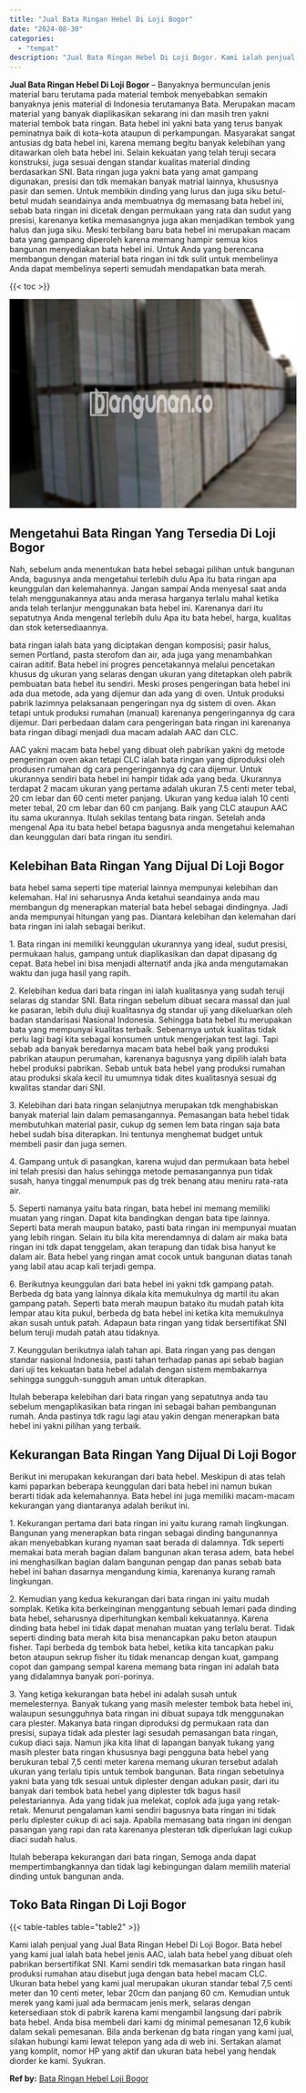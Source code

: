 ```yaml
---
title: "Jual Bata Ringan Hebel Di Loji Bogor"
date: "2024-08-30"
categories: 
  - "tempat"
description: "Jual Bata Ringan Hebel Di Loji Bogor. Kami ialah penjual yang Jual Bata Ringan Hebel Di Loji Bogor. Bata hebel yang kami jual ialah bata hebel jenis AAC, ial..."
---
```


**Jual Bata Ringan Hebel Di Loji Bogor** – Banyaknya bermunculan jenis material baru terutama pada material tembok menyebabkan semakin banyaknya jenis material di Indonesia terutamanya Bata. Merupakan macam material yang banyak diaplikasikan sekarang ini dan masih tren yakni material tembok bata ringan. Bata hebel ini yakni bata yang terus banyak peminatnya baik di kota-kota ataupun di perkampungan. Masyarakat sangat antusias dg bata hebel ini, karena memang begitu banyak kelebihan yang ditawarkan oleh bata hebel ini. Selain kekuatan yang telah teruji secara konstruksi, juga sesuai dengan standar kualitas material dinding berdasarkan SNI. Bata ringan juga yakni bata yang amat gampang digunakan, presisi dan tdk memakan banyak matrial lainnya, khususnya pasir dan semen. Untuk membikin dinding yang lurus dan juga siku betul-betul mudah seandainya anda membuatnya dg memasang bata hebel ini, sebab bata ringan ini dicetak dengan permukaan yang rata dan sudut yang presisi, karenanya ketika memasangnya juga akan menjadikan tembok yang halus dan juga siku. Meski terbilang baru bata hebel ini merupakan macam bata yang gampang diperoleh karena memang hampir semua kios bangunan menyediakan bata hebel ini. Untuk Anda yang berencana membangun dengan material bata ringan ini tdk sulit untuk membelinya Anda dapat membelinya seperti semudah mendapatkan bata merah.

{{< toc >}}

![Jual Bata Ringan Hebel Di Loji Bogor](/images/jual-hebel-murah-02.png)

## Mengetahui Bata Ringan Yang Tersedia Di Loji Bogor

Nah, sebelum anda menentukan bata hebel sebagai pilihan untuk bangunan Anda, bagusnya anda mengetahui terlebih dulu Apa itu bata ringan apa keunggulan dan kelemahannya. Jangan sampai Anda menyesal saat anda telah menggunakannya atau anda merasa harganya terlalu mahal ketika anda telah terlanjur menggunakan bata hebel ini. Karenanya dari itu sepatutnya Anda mengenal terlebih dulu Apa itu bata hebel, harga, kualitas dan stok ketersediaannya.

bata ringan ialah bata yang diciptakan dengan komposisi; pasir halus, semen Portland, pasta sterofom dan air, ada juga yang menambahkan cairan aditif. Bata hebel ini progres pencetakannya melalui pencetakan khusus dg ukuran yang selaras dengan ukuran yang ditetapkan oleh pabrik pembuatan bata hebel itu sendiri. Meski proses pengeringan bata hebel ini ada dua metode, ada yang dijemur dan ada yang di oven. Untuk produksi pabrik lazimnya pelaksanaan pengeringan nya dg sistem di oven. Akan tetapi untuk produksi rumahan (manual) karenanya pengeringannya dg cara dijemur. Dari perbedaan dalam cara pengeringan bata ringan ini karenanya bata ringan dibagi menjadi dua macam adalah AAC dan CLC.

AAC yakni macam bata hebel yang dibuat oleh pabrikan yakni dg metode pengeringan oven akan tetapi CLC ialah bata ringan yang diproduksi oleh produsen rumahan dg cara pengeringannya dg cara dijemur. Untuk ukurannya sendiri bata hebel ini hampir tidak ada yang beda. Ukurannya terdapat 2 macam ukuran yang pertama adalah ukuran 7.5 centi meter tebal, 20 cm lebar dan 60 centi meter panjang. Ukuran yang kedua ialah 10 centi meter tebal, 20 cm lebar dan 60 cm panjang. Baik yang CLC ataupun AAC itu sama ukurannya. Itulah sekilas tentang bata ringan. Setelah anda mengenal Apa itu bata hebel betapa bagusnya anda mengetahui kelemahan dan keunggulan dari bata ringan itu sendiri.

## Kelebihan Bata Ringan Yang Dijual Di Loji Bogor

bata hebel sama seperti tipe material lainnya mempunyai kelebihan dan kelemahan. Hal ini seharusnya Anda ketahui seandainya anda mau membangun dg menerapkan material bata hebel sebagai dindingnya. Jadi anda mempunyai hitungan yang pas. Diantara kelebihan dan kelemahan dari bata ringan ini ialah sebagai berikut.

1\. Bata ringan ini memiliki keunggulan ukurannya yang ideal, sudut presisi, permukaan halus, gampang untuk diaplikasikan dan dapat dipasang dg cepat. Bata hebel ini bisa menjadi alternatif anda jika anda mengutamakan waktu dan juga hasil yang rapih.

2\. Kelebihan kedua dari bata ringan ini ialah kualitasnya yang sudah teruji selaras dg standar SNI. Bata ringan sebelum dibuat secara massal dan jual ke pasaran, lebih dulu diuji kualitasnya dg standar uji yang dikeluarkan oleh badan standarisasi Nasional Indonesia. Sehingga bata hebel itu merupakan bata yang mempunyai kualitas terbaik. Sebenarnya untuk kualitas tidak perlu lagi bagi kita sebagai konsumen untuk mengerjakan test lagi. Tapi sebab ada banyak beredarnya macam bata hebel baik yang produksi pabrikan ataupun perumahan, karenanya bagusnya yang dipilih ialah bata hebel produksi pabrikan. Sebab untuk bata hebel yang produksi rumahan atau produksi skala kecil itu umumnya tidak dites kualitasnya sesuai dg kwalitas standar dari SNI.

3\. Kelebihan dari bata ringan selanjutnya merupakan tdk menghabiskan banyak material lain dalam pemasangannya. Pemasangan bata hebel tidak membutuhkan material pasir, cukup dg semen lem bata ringan saja bata hebel sudah bisa diterapkan. Ini tentunya menghemat budget untuk membeli pasir dan juga semen.

4\. Gampang untuk di pasangkan, karena wujud dan permukaan bata hebel ini telah presisi dan halus sehingga metode pemasangannya pun tidak susah, hanya tinggal menumpuk pas dg trek benang atau meniru rata-rata air.

5\. Seperti namanya yaitu bata ringan, bata hebel ini memang memiliki muatan yang ringan. Dapat kita bandingkan dengan bata tipe lainnya. Seperti bata merah maupun batako, pasti bata ringan ini mempunyai muatan yang lebih ringan. Selain itu bila kita merendamnya di dalam air maka bata ringan ini tdk dapat tenggelam, akan terapung dan tidak bisa hanyut ke dalam air. Bata hebel yang ringan amat cocok untuk bangunan diatas tanah yang labil atau acap kali terjadi gempa.

6\. Berikutnya keunggulan dari bata hebel ini yakni tdk gampang patah. Berbeda dg bata yang lainnya dikala kita memukulnya dg martil itu akan gampang patah. Seperti bata merah maupun batako itu mudah patah kita lempar atau kita pukul, berbeda dg bata hebel ini ketika kita memukulnya akan susah untuk patah. Adapaun bata ringan yang tidak bersertifikat SNI belum teruji mudah patah atau tidaknya.

7\. Keunggulan berikutnya ialah tahan api. Bata ringan yang pas dengan standar nasional Indonesia, pasti tahan terhadap panas api sebab bagian dari uji tes kekuatan bata hebel adalah dengan sistem membakarnya sehingga sungguh-sungguh aman untuk diterapkan.

Itulah beberapa kelebihan dari bata ringan yang sepatutnya anda tau sebelum mengaplikasikan bata ringan ini sebagai bahan pembangunan rumah. Anda pastinya tdk ragu lagi atau yakin dengan menerapkan bata hebel ini yakni pilihan yang terbaik.

## Kekurangan Bata Ringan Yang Dijual Di Loji Bogor

Berikut ini merupakan kekurangan dari bata hebel. Meskipun di atas telah kami paparkan beberapa keunggulan dari bata hebel ini namun bukan berarti tidak ada kelemahannya. Bata hebel ini juga memiliki macam-macam kekurangan yang diantaranya adalah berikut ini.

1\. Kekurangan pertama dari bata ringan ini yaitu kurang ramah lingkungan. Bangunan yang menerapkan bata ringan sebagai dinding bangunannya akan menyebabkan kurang nyaman saat berada di dalamnya. Tdk seperti memakai bata merah bagian dalam bangunan akan terasa adem, bata hebel ini menghasilkan bagian dalam bangunan pengap dan panas sebab bata hebel ini bahan dasarnya mengandung kimia, karenanya kurang ramah lingkungan.

2\. Kemudian yang kedua kekurangan dari bata ringan ini yaitu mudah somplak. Ketika kita berkeinginan menggantung sebuah lemari pada dinding bata hebel, seharusnya diperhitungkan kembali kekuatannya. Karena dinding bata hebel ini tidak dapat menahan muatan yang terlalu berat. Tidak seperti dinding bata merah kita bisa menancapkan paku beton ataupun fisher. Tapi berbeda dg tembok bata hebel, ketika kita tancapkan paku beton ataupun sekrup fisher itu tidak menancap dengan kuat, gampang copot dan gampang sempal karena memang bata ringan ini adalah bata yang didalamnya banyak pori-porinya.

3\. Yang ketiga kekurangan bata hebel ini adalah susah untuk memelesternya. Banyak tukang yang masih melester tembok bata hebel ini, walaupun sesungguhnya bata ringan ini dibuat supaya tdk menggunakan cara plester. Makanya bata ringan diproduksi dg permukaan rata dan presisi, supaya tidak ada plester lagi sesudah pemasangan bata ringan, cukup diaci saja. Namun jika kita lihat di lapangan banyak tukang yang masih plester bata ringan khususnya bagi pengguna bata hebel yang berukuran tebal 7,5 centi meter karena memang ukuran tersebut adalah ukuran yang terlalu tipis untuk tembok bangunan. Bata ringan sebetulnya yakni bata yang tdk sesuai untuk diplester dengan adukan pasir, dari itu banyak dari tembok bata hebel yang diplester tdk bagus hasil pelestariannya. Ada yang tidak jua melekat, coplok ada juga yang retak-retak. Menurut pengalaman kami sendiri bagusnya bata ringan ini tidak perlu diplester cukup di aci saja. Apabila memasang bata ringan ini dengan pasangan yang rapi dan rata karenanya plesteran tdk diperlukan lagi cukup diaci sudah halus.

Itulah beberapa kekurangan dari bata ringan, Semoga anda dapat mempertimbangkannya dan tidak lagi kebingungan dalam memilih material dinding untuk bangunan anda.

## Toko Bata Ringan Di Loji Bogor

{{< table-tables table="table2" >}}

Kami ialah penjual yang Jual Bata Ringan Hebel Di Loji Bogor. Bata hebel yang kami jual ialah bata hebel jenis AAC, ialah bata hebel yang dibuat oleh pabrikan bersertifikat SNI. Kami sendiri tdk memasarkan bata ringan hasil produksi rumahan atau disebut juga dengan bata hebel macam CLC. Ukuran bata hebel yang kami jual merupakan ukuran standar tebal 7,5 centi meter dan 10 centi meter, lebar 20cm dan panjang 60 cm. Kemudian untuk merek yang kami jual ada bermacam jenis merk, selaras dengan ketersediaan stok di pabrik karena kami mengambil langsung dari pabrik bata hebel. Anda bisa membeli dari kami dg minimal pemesanan 12,6 kubik dalam sekali pemesanan. Bila anda berkenan dg bata ringan yang kami jual, silakan hubungi kami lewat telepon yang ada di web ini. Sertakan alamat yang komplit, nomor HP yang aktif dan ukuran bata hebel yang hendak diorder ke kami. Syukran.

**Ref by:** [Bata Ringan Hebel Loji Bogor](https://id.wikipedia.org/wiki/Bata)
